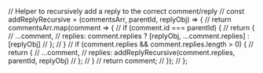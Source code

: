   // Helper to recursively add a reply to the correct comment/reply
  // const addReplyRecursive = (commentsArr, parentId, replyObj) => {
  //   return commentsArr.map(comment => {
  //     if (comment.id === parentId) {
  //       return {
  //         ...comment,
  //         replies: comment.replies ? [replyObj, ...comment.replies] : [replyObj]
  //       };
  //     }
  //     if (comment.replies && comment.replies.length > 0) {
  //       return {
  //         ...comment,
  //         replies: addReplyRecursive(comment.replies, parentId, replyObj)
  //       };
  //     }
  //     return comment;
  //   });
  // };
